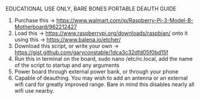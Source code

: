 EDUCATIONAL USE ONLY, BARE BONES PORTABLE DEAUTH GUIDE
1. Purchase this -> https://www.walmart.com/ip/Raspberry-Pi-3-Model-B-Motherboard/962212427
2. Load this -> https://www.raspberrypi.org/downloads/raspbian/ onto it using this -> https://www.balena.io/etcher/
3. Download this script, or write your own -> https://gist.github.com/garyconstable/1dca3c32dfd05f0bd15f
4. Run this in terminal on the board, sudo nano /etc/rc.local, add the name of the script to startup and any arguments
5. Power board through external power bank, or through your phone
6. Capable of deauthing. You may wish to add an antenna or an external wifi card for greatly improved range.
Bare in mind this disables nearly all wifi use nearby. 



